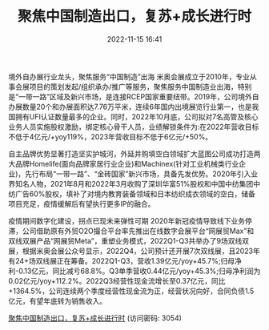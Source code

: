 ﻿---
title: 聚焦中国制造出口，复苏+成长进行时
date: 2022-11-15 16:41
tags:
- 米奥会展 
updated: 1970-01-01 08:00:00
---

境外自办展行业龙头，聚焦服务“中国制造”出海
米奥会展成立于2010年，专业从事会展项目的策划发起/组织承办/推广等服务，聚焦服务中国制造业出海，特别是“一带一路”区域及新兴市场，是连接RCEP国家重要纽带。2019年，公司境外自办展数量20个和办展面积达7.76万平米，连续6年国内出境展览行业第一，也是我国拥有UFI认证数量最多的企业。同时，2022年10月底，公司拟对7名高管及核心业务人员实施股权激励，绑定核心骨干人员，业绩解锁条件为:在2022年营收目标不低于4亿元/+yoy119%，2023年营收目标不低于6亿元/+50%。
<!-- more -->
自主品牌优势显著打造坚实护城河，外延并购填空白领域扩大蓝图公司成功打造两大品牌Homelife(面向品牌家居行业企业)和Machinex(针对工业机械类行业企业)，先行布局“一带一路”、“金砖国家”新兴市场，具备先发优势。2020年引入业界知名人物，2021年8月和2022年3月收购了深圳华富51%股权和中国中纺集团中纺广告60%股权，填补了对境内教育装备领域和日本纺织成衣领域的空白，储备项目充足，疫情缓解后有望执行更多IP的融合。

疫情期间数字化建设，拐点已现未来弹性可期
2020年新冠疫情导致线下业务停滞，公司借助原有外贸O2O撮合平台率先推出在线数字会展平台“网展贸Max”和双线双展产品“网展贸Meta”，重塑业务模式，2022Q1-Q3共举办了9场双线双展，根据米奥会展公众号显示，2022Q4，公司预计还开展7次双线展，且2023年有24+场双线展正在筹备。2022Q1-Q3，营收1.39亿元/yoy+45.7%;归母净利-0.13亿元，同比减亏68.8%。Q3单季营收0.44亿元/yoy+45.3%;归母净利润为0.02亿元/yoy+112.2%。2022Q3经营性现金流增长至0.37亿元，同比+1364.5%，公司连续两个季度经营性现金流为正，经营状况向好，合同负债1.5亿元，有望年底转为销售收入。

[聚焦中国制造出口，复苏+成长进行时](https://url12.ctfile.com/f/3948612-723986869-7dd58d?p=3054)
(访问密码: 3054)
